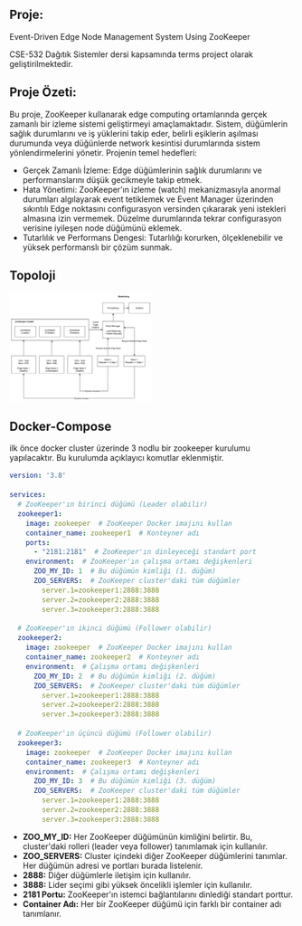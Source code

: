 ## **Proje:**
Event-Driven Edge Node Management System Using ZooKeeper  

CSE-532 Dağıtık Sistemler dersi kapsamında terms project olarak geliştirilmektedir.

## **Proje Özeti:**
Bu proje, ZooKeeper kullanarak edge computing ortamlarında gerçek zamanlı bir izleme sistemi geliştirmeyi amaçlamaktadır. Sistem, düğümlerin sağlık durumlarını ve iş yüklerini takip eder, belirli eşiklerin aşılması durumunda veya düğünlerde network kesintisi durumlarında sistem yönlendirmelerini yönetir. Projenin temel hedefleri:

- Gerçek Zamanlı İzleme: Edge düğümlerinin sağlık durumlarını ve performanslarını düşük gecikmeyle takip etmek.
- Hata Yönetimi: ZooKeeper’ın izleme (watch) mekanizmasıyla anormal durumları algılayarak event tetiklemek ve Event Manager üzerinden sıkıntılı Edge noktasını configurasyon versinden çıkararak yeni istekleri almasına izin vermemek. Düzelme durumlarında tekrar configurasyon verisine iyileşen node düğümünü eklemek.
- Tutarlılık ve Performans Dengesi: Tutarlılığı korurken, ölçeklenebilir ve yüksek performanslı bir çözüm sunmak.

## **Topoloji**

<img src="/Assets/images/Topoloji.png" alt="Sistem Topolojisi" width="50%">

## **Docker-Compose**

ilk önce docker cluster üzerinde 3 nodlu bir zookeeper kurulumu yapılacaktır. Bu kurulumda açıklayıcı komutlar eklenmiştir.

```yaml
version: '3.8'

services:
  # ZooKeeper'ın birinci düğümü (Leader olabilir)
  zookeeper1:
    image: zookeeper  # ZooKeeper Docker imajını kullan
    container_name: zookeeper1  # Konteyner adı
    ports:
      - "2181:2181"  # ZooKeeper'ın dinleyeceği standart port
    environment:  # ZooKeeper'ın çalışma ortamı değişkenleri
      ZOO_MY_ID: 1  # Bu düğümün kimliği (1. düğüm)
      ZOO_SERVERS:  # ZooKeeper cluster'daki tüm düğümler
        server.1=zookeeper1:2888:3888
        server.2=zookeeper2:2888:3888
        server.3=zookeeper3:2888:3888

  # ZooKeeper'ın ikinci düğümü (Follower olabilir)
  zookeeper2:
    image: zookeeper  # ZooKeeper Docker imajını kullan
    container_name: zookeeper2  # Konteyner adı
    environment:  # Çalışma ortamı değişkenleri
      ZOO_MY_ID: 2  # Bu düğümün kimliği (2. düğüm)
      ZOO_SERVERS:  # ZooKeeper cluster'daki tüm düğümler
        server.1=zookeeper1:2888:3888
        server.2=zookeeper2:2888:3888
        server.3=zookeeper3:2888:3888

  # ZooKeeper'ın üçüncü düğümü (Follower olabilir)
  zookeeper3:
    image: zookeeper  # ZooKeeper Docker imajını kullan
    container_name: zookeeper3  # Konteyner adı
    environment:  # Çalışma ortamı değişkenleri
      ZOO_MY_ID: 3  # Bu düğümün kimliği (3. düğüm)
      ZOO_SERVERS:  # ZooKeeper cluster'daki tüm düğümler
        server.1=zookeeper1:2888:3888
        server.2=zookeeper2:2888:3888
        server.3=zookeeper3:2888:3888
```
- **ZOO_MY_ID:** Her ZooKeeper düğümünün kimliğini belirtir. Bu, cluster'daki rolleri (leader veya follower) tanımlamak için kullanılır.
- **ZOO_SERVERS:** Cluster içindeki diğer ZooKeeper düğümlerini tanımlar. Her düğümün adresi ve portları burada listelenir.
- **2888:** Diğer düğümlerle iletişim için kullanılır.
- **3888:** Lider seçimi gibi yüksek öncelikli işlemler için kullanılır.
- **2181 Portu:** ZooKeeper'ın istemci bağlantılarını dinlediği standart porttur.
- **Container Adı:** Her bir ZooKeeper düğümü için farklı bir container adı tanımlanır.